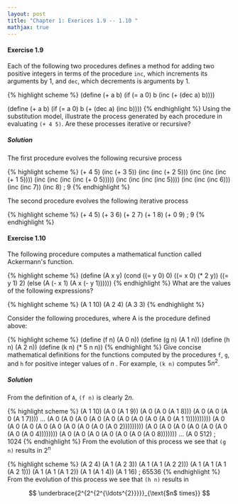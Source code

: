 ```yaml
---
layout: post
title: "Chapter 1: Exerices 1.9 -- 1.10 "
mathjax: true
---
```


#### Exercise 1.9
Each of the following two procedures defines a method for adding two
positive integers in terms of the procedure `inc`, which
increments its arguments by 1, and `dec`, which decrements is
arguments by 1.

{% highlight scheme %}
(define (+ a b)
  (if (= a 0) b (inc (+ (dec a) b))))

(define (+ a b)
  (if (= a 0) b (+ (dec a) (inc b))))
{% endhighlight %}
Using the substitution model, illustrate the process generated by each
procedure in evaluating `(+ 4 5)`. Are these processes iterative or
recursive?

##### Solution

The first procedure evolves the following recursive process

{% highlight scheme %}
(+ 4 5)
(inc (+ 3 5))
(inc (inc (+ 2 5)))
(inc (inc (inc (+ 1 5))))
(inc (inc (inc (inc (+ 0 5)))))
(inc (inc (inc (inc 5))))
(inc (inc (inc 6)))
(inc (inc 7))
(inc 8)
; 9
{% endhighlight %}

The second procedure evolves the following iterative process

{% highlight scheme %}
(+ 4 5)
(+ 3 6)
(+ 2 7)
(+ 1 8)
(+ 0 9)
; 9
{% endhighlight %}

#### Exercise 1.10
The following procedure computes a mathematical function called
Ackermann's function.

{% highlight scheme %}
(define (A x y)
    (cond ((= y 0) 0)
          ((= x 0) (* 2 y))
          ((= y 1) 2)
          (else (A (- x 1)
                   (A x (- y 1))))))
{% endhighlight %}
What are the values of the following expressions?

{% highlight scheme %}
(A 1 10)
(A 2 4)
(A 3 3)
{% endhighlight %}

Consider the following procedures, where A is the procedure defined above:

{% highlight scheme %}
(define (f n) (A 0 n))
(define (g n) (A 1 n))
(define (h n) (A 2 n))
(define (k n) (* 5 n n))
{% endhighlight %}
Give concise mathematical definitions for the functions computed
by the procedures `f`, `g`, and `h` for positive
integer values of $n$ . For example, `(k n)` computes $5n^2$.

##### Solution
From the definition of `A`, `(f n)` is clearly $2n$.

{% highlight scheme %}
(A 1 10)
(A 0 (A 1 9))
(A 0 (A 0 (A 1 8)))
(A 0 (A 0 (A 0 (A 1 7))))
...
(A 0 (A 0 (A 0 (A 0 (A 0 (A 0 (A 0 (A 0 (A 0 (A 1 1))))))))))
(A 0 (A 0 (A 0 (A 0 (A 0 (A 0 (A 0 (A 0 (A 0 2)))))))))
(A 0 (A 0 (A 0 (A 0 (A 0 (A 0 (A 0 (A 0 4))))))))
(A 0 (A 0 (A 0 (A 0 (A 0 (A 0 (A 0 8)))))))
...
(A 0 512)
; 1024
{% endhighlight %}
From the evolution of this process we see that `(g n)` results in
$2^n$

{% highlight scheme %}
(A 2 4)
(A 1 (A 2 3))
(A 1 (A 1 (A 2 2)))
(A 1 (A 1 (A 1 (A 2 1)))
(A 1 (A 1 (A 1 2))
(A 1 (A 1 4))
(A 1 16)
; 65536
{% endhighlight %}
From the evolution of this process we see that `(h n)` results in

$$
\underbrace{2^{2^{2^{\ldots^{2}}}}}_{\text{$n$ times}}
$$

